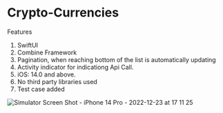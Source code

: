 # Crypto-Currencies
Features 
  1. SwiftUI
  2. Combine Framework
  3. Pagination, when reaching bottom of the list is automatically updating
  4. Activity indicator for indicationg Api Call.
  5. iOS: 14.0 and above. 
  6. No third party libraries used
  7. Test case added
  
![Simulator Screen Shot - iPhone 14 Pro - 2022-12-23 at 17 11 25](https://user-images.githubusercontent.com/85651078/209330366-e4d32e73-cb3a-4494-9045-4626211e7d6c.png)

